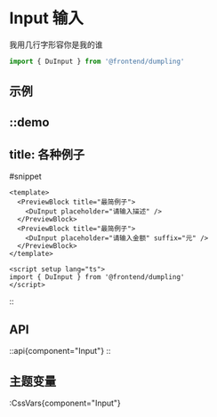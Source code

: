 # Input 输入

我用几行字形容你是我的谁

```ts
import { DuInput } from '@frontend/dumpling'
```

## 示例

::demo
---
title: 各种例子
---
#snippet
```vue
<template>
  <PreviewBlock title="最简例子">
    <DuInput placeholder="请输入描述" />
  </PreviewBlock>
  <PreviewBlock title="最简例子">
    <DuInput placeholder="请输入金额" suffix="元" />
  </PreviewBlock>
</template>

<script setup lang="ts">
import { DuInput } from '@frontend/dumpling'
</script>
```
::

## API

::api{component="Input"}
::

## 主题变量

:CssVars{component="Input"}

